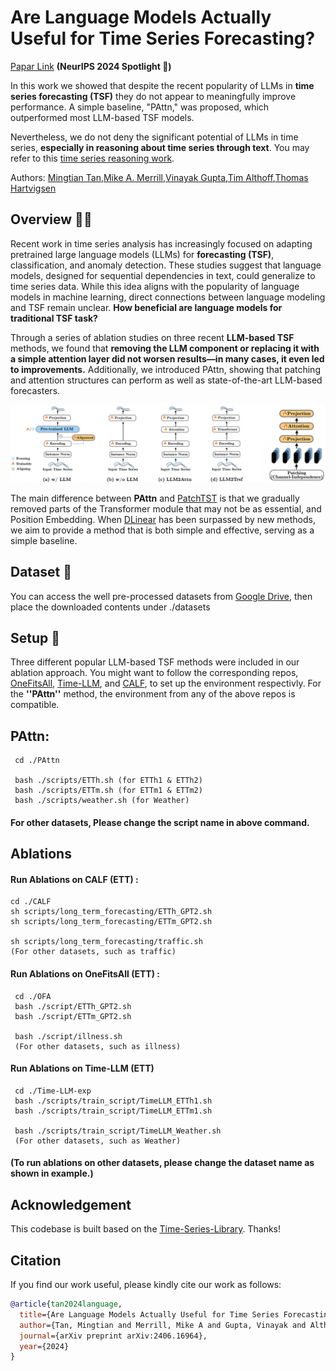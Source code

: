 # Are Language Models Actually Useful for Time Series Forecasting? 
[Papar Link](https://arxiv.org/pdf/2406.16964) **(NeurIPS 2024 Spotlight 🌟)**

In this work we showed that despite the recent popularity of LLMs in **time series forecasting (TSF)** they do not appear to meaningfully improve performance. A simple baseline, "PAttn," was proposed, which outperformed most LLM-based TSF models. 

Nevertheless, we do not deny the significant potential of LLMs in time series, **especially in reasoning about time series through text**. You may refer to this [time series reasoning work](https://github.com/behavioral-data/TSandLanguage/tree/main/text_aid_forecast).


Authors: [Mingtian Tan](https://x.com/MTTan1203),[Mike A. Merrill](https://mikemerrill.io/),[Vinayak Gupta](https://gvinayak.github.io/),[Tim Althoff](https://homes.cs.washington.edu/~althoff/),[Thomas Hartvigsen](https://www.tomhartvigsen.com/)



## Overview 💁🏼
Recent work in time series analysis has increasingly focused on adapting pretrained large language models (LLMs) for **forecasting (TSF)**, classification, and anomaly detection. These studies suggest that language models, designed for sequential dependencies in text, could generalize to time series data. While this idea aligns with the popularity of language models in machine learning, direct connections between language modeling and TSF remain unclear. **How beneficial are language models for traditional TSF task?**

Through a series of ablation studies on three recent **LLM-based TSF** methods, we found that **removing the LLM component or replacing it with a simple attention layer did not worsen results—in many cases, it even led to improvements.** Additionally, we introduced PAttn, showing that patching and attention structures can perform as well as state-of-the-art LLM-based forecasters.

![Ablations/PAttn](pic/ablations.png)

The main difference between **PAttn** and [PatchTST](https://github.com/yuqinie98/PatchTST) is that we gradually removed parts of the Transformer module that may not be as essential, and Position Embedding. When [DLinear](https://github.com/cure-lab/LTSF-Linear) has been surpassed by new methods, we aim to provide a method that is both simple and effective, serving as a simple baseline.

## Dataset 📖
You can access the well pre-processed datasets from [Google Drive](https://drive.google.com/file/d/1NF7VEefXCmXuWNbnNe858WvQAkJ_7wuP/view), then place the downloaded contents under ./datasets

## Setup 🔧
Three different popular LLM-based TSF methods were included in our ablation approach. You might want to follow the corresponding repos, [OneFitsAll](https://github.com/DAMO-DI-ML/NeurIPS2023-One-Fits-All), [Time-LLM](https://github.com/KimMeen/Time-LLM), and [CALF](https://github.com/Hank0626/CALF), to set up the environment respectivly. For the **''PAttn''** method, the environment from any of the above repos is compatible.


## PAttn: 
     cd ./PAttn 

     bash ./scripts/ETTh.sh (for ETTh1 & ETTh2)
     bash ./scripts/ETTm.sh (for ETTm1 & ETTm2)
     bash ./scripts/weather.sh (for Weather)
     
#### For other datasets, Please change the script name in above command.

## Ablations
     
#### Run Ablations on CALF (ETT) :
     
    cd ./CALF
    sh scripts/long_term_forecasting/ETTh_GPT2.sh
    sh scripts/long_term_forecasting/ETTm_GPT2.sh
    
    sh scripts/long_term_forecasting/traffic.sh 
    (For other datasets, such as traffic)

#### Run Ablations on OneFitsAll (ETT) :
     cd ./OFA
     bash ./script/ETTh_GPT2.sh   
     bash ./script/ETTm_GPT2.sh

     bash ./script/illness.sh 
     (For other datasets, such as illness)

#### Run Ablations on  Time-LLM (ETT) 
     cd ./Time-LLM-exp
     bash ./scripts/train_script/TimeLLM_ETTh1.sh
     bash ./scripts/train_script/TimeLLM_ETTm1.sh 

     bash ./scripts/train_script/TimeLLM_Weather.sh
     (For other datasets, such as Weather)

#### (To run ablations on other datasets, please change the dataset name as shown in example.)

## Acknowledgement

This codebase is built based on the [Time-Series-Library](https://github.com/thuml/Time-Series-Library). Thanks!


## Citation
If you find our work useful, please kindly cite our work as follows:
```bibtex
@article{tan2024language,
  title={Are Language Models Actually Useful for Time Series Forecasting?},
  author={Tan, Mingtian and Merrill, Mike A and Gupta, Vinayak and Althoff, Tim and Hartvigsen, Thomas},
  journal={arXiv preprint arXiv:2406.16964},
  year={2024}
}

